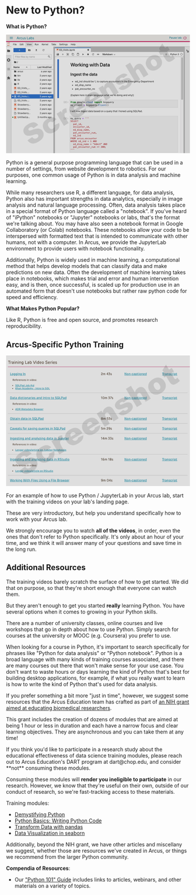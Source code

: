 <!--
link:  https://chop-dbhi-arcus-education-website-assets.s3.amazonaws.com/css/styles.css
script: https://kit.fontawesome.com/83b2343bd4.js
title: Arcus Labs Orientation
-->

# New to Python?

**What is Python?**

![](media/jupyterlab.png)<!-- style = "max-width:400px; float:left; margin-right: 2rem; margin-bottom: 2rem;"-->

Python is a general purpose programming language that can be used in a number of settings, from website development to robotics.  For our purposes, one common usage of Python is in data analysis and machine learning.  

While many researchers use R, a different language, for data analysis, Python also has important strengths in data analytics, especially in image analysis and natural language processing.  Often, data analysis takes place in a special format of Python language called a "notebook".  If you've heard of "iPython" notebooks or "Jupyter" notebooks or labs, that's the format we're talking about.  You may have also seen a notebook format in Google Collaboratory (or Colab) notebooks.  These notebooks allow your code to be interspersed with formatted text that is intended to communicate with other humans, not with a computer.  In Arcus, we provide the JupyterLab environment to provide users with notebook functionality.

Additionally, Python is widely used in machine learning, a computational method that helps develop models that can classify data and make predictions on new data.  Often the development of machine learning takes place in notebooks, which makes trial and error and human intervention easy, and is then, once successful, is scaled up for production use in an automated form that doesn't use notebooks but rather raw python code for speed and efficiency.

**What Makes Python Popular?**

Like R, Python is free and open source, and promotes research reproducibility.

## Arcus-Specific Python Training

![](media/training_videos.png)<!--
style = "max-width:400px; float:right; margin-left: 2em;"-->

For an example of how to use Python / JupyterLab in your Arcus lab, start with the training videos on your lab's landing page.

These are very introductory, but help you understand specifically how to work with  your Arcus lab.  

We strongly encourage you to watch **all of the videos**, in order, even the ones that don't refer to Python specifically.  It's only about an hour of your time, and we think it will answer many of your questions and save time in the long run.

## Additional Resources

The training videos barely scratch the surface of how to get started.  We did that on purpose, so that they're short enough that everyone can watch them.

But they aren't enough to get you started **really** learning Python.  You have several options when it comes to growing in your Python skills.

There are a number of university classes, online courses and live workshops that go in depth about how to use Python.  Simply search for courses at the university or MOOC (e.g. Coursera) you prefer to use.  

<div class = "warning">
When looking for a course in Python, it's important to search specifically for phrases like "Python for data analysis" or "Python notebook".  Python is a broad language with many kinds of training courses associated, and there are many courses out there that won't make sense for your use case.  You don't want to waste hours or days learning the kind of Python that's best for building desktop applications, for example, if what you really want to learn is how to write the kind of Python that's used for data analysis.

</div>

If you prefer something a bit more "just in time", however, we suggest some resources that the Arcus Education team has crafted as part of [an NIH grant aimed at educating biomedical researchers](https://www.research.chop.edu/announcements/dbhi-and-drexel-collaborate-to-advance-biomedical-data-science-education).

This grant includes the creation of dozens of modules that are aimed at being 1 hour or less in duration and each have a narrow focus and clear learning objectives.  They are asynchronous and you can take them at any time!

<div class = "warning">
If you think you'd like to participate in a research study about the educational effectiveness of data science training modules, please reach out to Arcus Education's DART program at dart@chop.edu, and consider **not** consuming these modules.

Consuming these modules will **render you ineligible to participate** in our research.  However, we know that they're useful on their own, outside of our conduct of research, so we're fast-tracking access to these materials.

</div>

Training modules:

* [Demystifying Python](https://liascript.github.io/course/?https://raw.githubusercontent.com/arcus/education_modules/main/demystifying_python/demystifying_python.md)
* [Python Basics: Writing Python Code](https://liascript.github.io/course/?https://raw.githubusercontent.com/arcus/education_modules/main/python_basics_writing_python_code/python_basics_writing_python_code.md)
* [Transform Data with pandas](https://liascript.github.io/course/?https://raw.githubusercontent.com/arcus/education_modules/main/pandas_transform/pandas_transform.md)
* [Data Visualization in seaborn](https://liascript.github.io/course/?https://raw.githubusercontent.com/arcus/education_modules/main/data_visualization_in_seaborn/data_visualization_in_seaborn.md)


Additionally, beyond the NIH grant, we have other articles and miscellany we suggest, whether those are resources we've created in Arcus, or things we recommend from the larger Python community.

**Compendia of Resources**:

* Our ["Python 101" Guide](https://education.arcus.chop.edu/guides/python-101/) includes links to articles, webinars, and other materials on a variety of topics.
